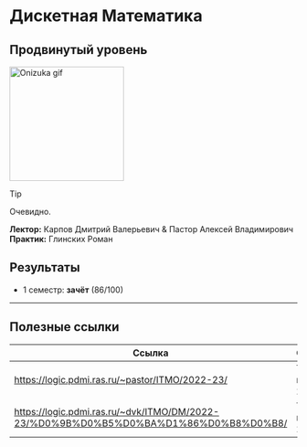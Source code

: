 # Дискетная Математика
## Продвинутый уровень

<img alt="Onizuka gif" src="https://github.com/maxbarsukov/itmo/blob/master/.docs/onizuka2.gif" height="200">

> [!TIP]
> Очевидно.

**Лектор:** Карпов Дмитрий Валерьевич & Пастор Алексей Владимирович \
**Практик:** Глинских Роман

## Результаты

- 1 семестр: **зачёт** (86/100)

---

## Полезные ссылки

| Ссылка | Описание |
| --- | --- |
| https://logic.pdmi.ras.ru/~pastor/ITMO/2022-23/ | Теория множеств 2022-23 |
| https://logic.pdmi.ras.ru/~dvk/ITMO/DM/2022-23/%D0%9B%D0%B5%D0%BA%D1%86%D0%B8%D0%B8/ | Теория графов 2022-23 |
